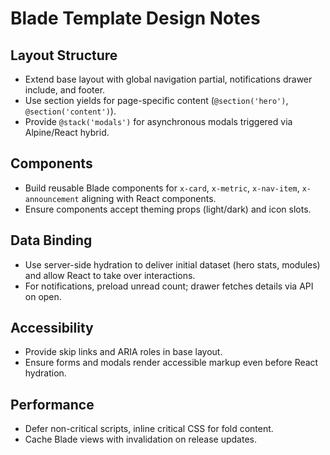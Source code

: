# Blade Template Design Notes

## Layout Structure
- Extend base layout with global navigation partial, notifications drawer include, and footer.
- Use section yields for page-specific content (`@section('hero')`, `@section('content')`).
- Provide `@stack('modals')` for asynchronous modals triggered via Alpine/React hybrid.

## Components
- Build reusable Blade components for `x-card`, `x-metric`, `x-nav-item`, `x-announcement` aligning with React components.
- Ensure components accept theming props (light/dark) and icon slots.

## Data Binding
- Use server-side hydration to deliver initial dataset (hero stats, modules) and allow React to take over interactions.
- For notifications, preload unread count; drawer fetches details via API on open.

## Accessibility
- Provide skip links and ARIA roles in base layout.
- Ensure forms and modals render accessible markup even before React hydration.

## Performance
- Defer non-critical scripts, inline critical CSS for fold content.
- Cache Blade views with invalidation on release updates.
